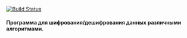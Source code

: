 [![Build Status](https://travis-ci.org/Beenv12/Crypto.svg?branch=develop)](https://travis-ci.org/Beenv12/Crypto)

#### Программа для шифрования/дешифрования данных различными алгоритмами.
